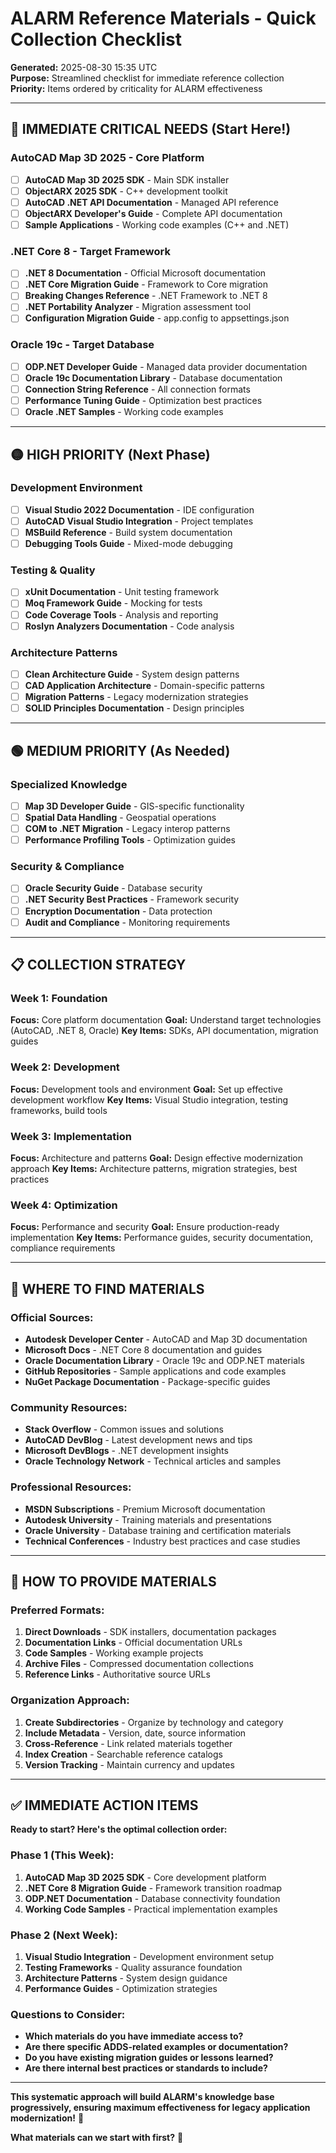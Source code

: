 # ALARM Reference Materials - Quick Collection Checklist

**Generated:** 2025-08-30 15:35 UTC  
**Purpose:** Streamlined checklist for immediate reference collection  
**Priority:** Items ordered by criticality for ALARM effectiveness

---

## 🔴 **IMMEDIATE CRITICAL NEEDS** (Start Here!)

### **AutoCAD Map 3D 2025 - Core Platform**
- [ ] **AutoCAD Map 3D 2025 SDK** - Main SDK installer
- [ ] **ObjectARX 2025 SDK** - C++ development toolkit  
- [ ] **AutoCAD .NET API Documentation** - Managed API reference
- [ ] **ObjectARX Developer's Guide** - Complete API documentation
- [ ] **Sample Applications** - Working code examples (C++ and .NET)

### **.NET Core 8 - Target Framework**
- [ ] **.NET 8 Documentation** - Official Microsoft documentation
- [ ] **.NET Core Migration Guide** - Framework to Core migration
- [ ] **Breaking Changes Reference** - .NET Framework to .NET 8
- [ ] **.NET Portability Analyzer** - Migration assessment tool
- [ ] **Configuration Migration Guide** - app.config to appsettings.json

### **Oracle 19c - Target Database**
- [ ] **ODP.NET Developer Guide** - Managed data provider documentation
- [ ] **Oracle 19c Documentation Library** - Database documentation
- [ ] **Connection String Reference** - All connection formats
- [ ] **Performance Tuning Guide** - Optimization best practices
- [ ] **Oracle .NET Samples** - Working code examples

---

## 🟡 **HIGH PRIORITY** (Next Phase)

### **Development Environment**
- [ ] **Visual Studio 2022 Documentation** - IDE configuration
- [ ] **AutoCAD Visual Studio Integration** - Project templates
- [ ] **MSBuild Reference** - Build system documentation
- [ ] **Debugging Tools Guide** - Mixed-mode debugging

### **Testing & Quality**
- [ ] **xUnit Documentation** - Unit testing framework
- [ ] **Moq Framework Guide** - Mocking for tests
- [ ] **Code Coverage Tools** - Analysis and reporting
- [ ] **Roslyn Analyzers Documentation** - Code analysis

### **Architecture Patterns**
- [ ] **Clean Architecture Guide** - System design patterns
- [ ] **CAD Application Architecture** - Domain-specific patterns
- [ ] **Migration Patterns** - Legacy modernization strategies
- [ ] **SOLID Principles Documentation** - Design principles

---

## 🟢 **MEDIUM PRIORITY** (As Needed)

### **Specialized Knowledge**
- [ ] **Map 3D Developer Guide** - GIS-specific functionality
- [ ] **Spatial Data Handling** - Geospatial operations
- [ ] **COM to .NET Migration** - Legacy interop patterns
- [ ] **Performance Profiling Tools** - Optimization guides

### **Security & Compliance**
- [ ] **Oracle Security Guide** - Database security
- [ ] **.NET Security Best Practices** - Framework security
- [ ] **Encryption Documentation** - Data protection
- [ ] **Audit and Compliance** - Monitoring requirements

---

## 📋 **COLLECTION STRATEGY**

### **Week 1: Foundation**
**Focus:** Core platform documentation
**Goal:** Understand target technologies (AutoCAD, .NET 8, Oracle)
**Key Items:** SDKs, API documentation, migration guides

### **Week 2: Development**
**Focus:** Development tools and environment
**Goal:** Set up effective development workflow
**Key Items:** Visual Studio integration, testing frameworks, build tools

### **Week 3: Implementation**
**Focus:** Architecture and patterns
**Goal:** Design effective modernization approach
**Key Items:** Architecture patterns, migration strategies, best practices

### **Week 4: Optimization**
**Focus:** Performance and security
**Goal:** Ensure production-ready implementation
**Key Items:** Performance guides, security documentation, compliance requirements

---

## 🎯 **WHERE TO FIND MATERIALS**

### **Official Sources:**
- **Autodesk Developer Center** - AutoCAD and Map 3D documentation
- **Microsoft Docs** - .NET Core 8 documentation and guides
- **Oracle Documentation Library** - Oracle 19c and ODP.NET materials
- **GitHub Repositories** - Sample applications and code examples
- **NuGet Package Documentation** - Package-specific guides

### **Community Resources:**
- **Stack Overflow** - Common issues and solutions
- **AutoCAD DevBlog** - Latest development news and tips
- **Microsoft DevBlogs** - .NET development insights
- **Oracle Technology Network** - Technical articles and samples

### **Professional Resources:**
- **MSDN Subscriptions** - Premium Microsoft documentation
- **Autodesk University** - Training materials and presentations
- **Oracle University** - Database training and certification materials
- **Technical Conferences** - Industry best practices and case studies

---

## 🤝 **HOW TO PROVIDE MATERIALS**

### **Preferred Formats:**
1. **Direct Downloads** - SDK installers, documentation packages
2. **Documentation Links** - Official documentation URLs
3. **Code Samples** - Working example projects
4. **Archive Files** - Compressed documentation collections
5. **Reference Links** - Authoritative source URLs

### **Organization Approach:**
1. **Create Subdirectories** - Organize by technology and category
2. **Include Metadata** - Version, date, source information
3. **Cross-Reference** - Link related materials together
4. **Index Creation** - Searchable reference catalogs
5. **Version Tracking** - Maintain currency and updates

---

## ✅ **IMMEDIATE ACTION ITEMS**

**Ready to start? Here's the optimal collection order:**

### **Phase 1 (This Week):**
1. **AutoCAD Map 3D 2025 SDK** - Core development platform
2. **.NET Core 8 Migration Guide** - Framework transition roadmap
3. **ODP.NET Documentation** - Database connectivity foundation
4. **Working Code Samples** - Practical implementation examples

### **Phase 2 (Next Week):**
1. **Visual Studio Integration** - Development environment setup
2. **Testing Frameworks** - Quality assurance foundation
3. **Architecture Patterns** - System design guidance
4. **Performance Guides** - Optimization strategies

### **Questions to Consider:**
- **Which materials do you have immediate access to?**
- **Are there specific ADDS-related examples or documentation?**
- **Do you have existing migration guides or lessons learned?**
- **Are there internal best practices or standards to include?**

---

**This systematic approach will build ALARM's knowledge base progressively, ensuring maximum effectiveness for legacy application modernization!** 🎯

**What materials can we start with first?** 🚀
